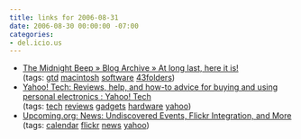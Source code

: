 ```yaml
---
title: links for 2006-08-31
date: 2006-08-30 00:00:00 -07:00
categories:
- del.icio.us
---
```


<ul class="delicious">
	<li>
		<div class="delicious-link"><a href="http://www.midnightbeep.com/?p=79">The Midnight Beep » Blog Archive » At long last, here it is!</a></div>
		<div class="delicious-tags">(tags: <a href="http://del.icio.us/torrez/gtd">gtd</a> <a href="http://del.icio.us/torrez/macintosh">macintosh</a> <a href="http://del.icio.us/torrez/software">software</a> <a href="http://del.icio.us/torrez/43folders">43folders</a>)</div>
	</li>
	<li>
		<div class="delicious-link"><a href="http://tech.yahoo.com/">Yahoo! Tech: Reviews, help, and how-to advice for buying and using personal electronics : Yahoo! Tech</a></div>
		<div class="delicious-tags">(tags: <a href="http://del.icio.us/torrez/tech">tech</a> <a href="http://del.icio.us/torrez/reviews">reviews</a> <a href="http://del.icio.us/torrez/gadgets">gadgets</a> <a href="http://del.icio.us/torrez/hardware">hardware</a> <a href="http://del.icio.us/torrez/yahoo">yahoo</a>)</div>
	</li>
	<li>
		<div class="delicious-link"><a href="http://upcoming.org/news/archives/2006/08/28/undiscov/">Upcoming.org: News: Undiscovered Events, Flickr Integration, and More</a></div>
		<div class="delicious-tags">(tags: <a href="http://del.icio.us/torrez/calendar">calendar</a> <a href="http://del.icio.us/torrez/flickr">flickr</a> <a href="http://del.icio.us/torrez/news">news</a> <a href="http://del.icio.us/torrez/yahoo">yahoo</a>)</div>
	</li>
</ul>
